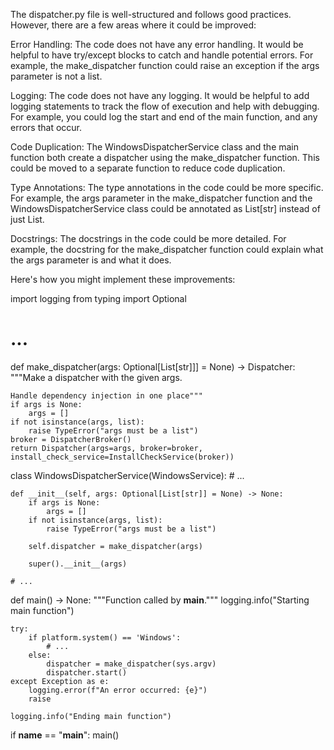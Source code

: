 The dispatcher.py file is well-structured and follows good practices. However, there are a few areas where it could be improved:

Error Handling: The code does not have any error handling. It would be helpful to have try/except blocks to catch and handle potential errors. For example, the make_dispatcher function could raise an exception if the args parameter is not a list.

Logging: The code does not have any logging. It would be helpful to add logging statements to track the flow of execution and help with debugging. For example, you could log the start and end of the main function, and any errors that occur.

Code Duplication: The WindowsDispatcherService class and the main function both create a dispatcher using the make_dispatcher function. This could be moved to a separate function to reduce code duplication.

Type Annotations: The type annotations in the code could be more specific. For example, the args parameter in the make_dispatcher function and the WindowsDispatcherService class could be annotated as List[str] instead of just List.

Docstrings: The docstrings in the code could be more detailed. For example, the docstring for the make_dispatcher function could explain what the args parameter is and what it does.

Here's how you might implement these improvements:

import logging
from typing import Optional

# ...

def make_dispatcher(args: Optional[List[str]]] = None) -> Dispatcher:
    """Make a dispatcher with the given args.

    Handle dependency injection in one place"""
    if args is None:
        args = []
    if not isinstance(args, list):
        raise TypeError("args must be a list")
    broker = DispatcherBroker()
    return Dispatcher(args=args, broker=broker, install_check_service=InstallCheckService(broker))


class WindowsDispatcherService(WindowsService):
    # ...

    def __init__(self, args: Optional[List[str]] = None) -> None:
        if args is None:
            args = []
        if not isinstance(args, list):
            raise TypeError("args must be a list")

        self.dispatcher = make_dispatcher(args)

        super().__init__(args)

    # ...


def main() -> None:
    """Function called by __main__."""
    logging.info("Starting main function")

    try:
        if platform.system() == 'Windows':
            # ...
        else:
            dispatcher = make_dispatcher(sys.argv)
            dispatcher.start()
    except Exception as e:
        logging.error(f"An error occurred: {e}")
        raise

    logging.info("Ending main function")


if __name__ == "__main__":
    main()
